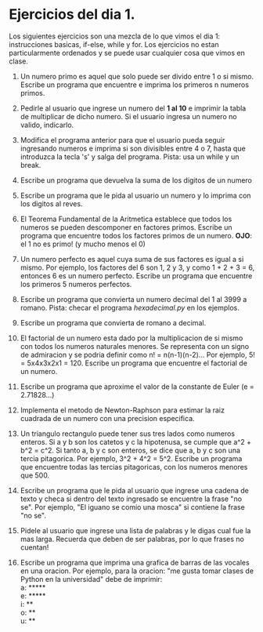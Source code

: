 # Ejercicios del dia 1.

Los siguientes ejercicios son una mezcla de lo que vimos el dia 1: instrucciones basicas, if-else, while y for.
Los ejercicios no estan particularmente ordenados y se puede usar cualquier cosa que vimos en clase.

1. Un numero primo es aquel que solo puede ser divido entre 1 o si mismo. Escribe un programa que encuentre e imprima los primeros
 n numeros primos.
 
2. Pedirle al usuario que ingrese un numero del **1 al 10** e imprimir la tabla de multiplicar de dicho numero. Si el 
usuario ingresa un numero no valido, indicarlo.

3. Modifica el programa anterior para que el usuario pueda seguir ingresando numeros e imprima si son divisibles entre 4 o 7, hasta que introduzca la tecla 's' y salga del programa.
Pista: usa un while y un break.

4. Escribe un programa que devuelva la suma de los digitos de un numero

5. Escribe un programa que le pida al usuario un numero y lo imprima con los digitos al reves.

6. El Teorema Fundamental de la Aritmetica establece que todos los numeros se pueden descomponer en factores
primos. Escribe un programa que encuentre todos los factores primos de un numero. **OJO**: el 1 no es primo! (y mucho menos el 0)

7. Un numero perfecto es aquel cuya suma de sus factores es igual a si mismo. Por ejemplo, los factores del 6 son 1, 2 y 3,
y como 1 + 2 + 3 = 6, entonces 6 es un numero perfecto. Escribe un programa que encuentre los primeros 5 numeros perfectos.

8. Escribe un programa que convierta un numero decimal del 1 al 3999 a romano. Pista: checar el programa *hexadecimal.py* en los ejemplos.

9. Escribe un programa que convierta de romano a decimal.

10. El factorial de un numero esta dado por la multiplicacion de si mismo con todos los numeros naturales menores. Se 
representa con un signo de admiracion y se podria definir como n! = n(n-1)(n-2)... Por ejemplo, 5! = 5x4x3x2x1 = 120. Escribe
un programa que encuentre el factorial de un numero.

11. Escribe un programa que aproxime el valor de la constante de Euler (e = 2.71828...)

12. Implementa el metodo de Newton-Raphson para estimar la raiz cuadrada de un numero con una precision especifica.

13. Un triangulo rectangulo puede tener sus tres lados como numeros enteros. Si a y b son los catetos y c la hipotenusa,
se cumple que a^2 + b^2 = c^2. Si tanto a, b y c son enteros, se dice que a, b y c son una tercia pitagorica. Por ejemplo,
3^2 + 4^2 = 5^2. Escribe un programa que encuentre todas las tercias pitagoricas, con los numeros menores que 500.

14. Escribe un programa que le pida al usuario que ingrese una cadena de texto y checa si dentro del texto ingresado
se encuentre la frase "no se". Por ejemplo, "El iguano se comio una mosca" si contiene la frase "no se".

15. Pidele al usuario que ingrese una lista de palabras y le digas cual fue la mas larga. Recuerda que deben de ser palabras,
por lo que frases no cuentan!

16. Escribe un programa que imprima una grafica de barras de las vocales en una oracion. Por ejemplo, para la oracion:
"me gusta tomar clases de Python en la universidad" debe de imprimir:  
    a: *****  
    e: *****  
    i: **  
    o: **  
    u: **
